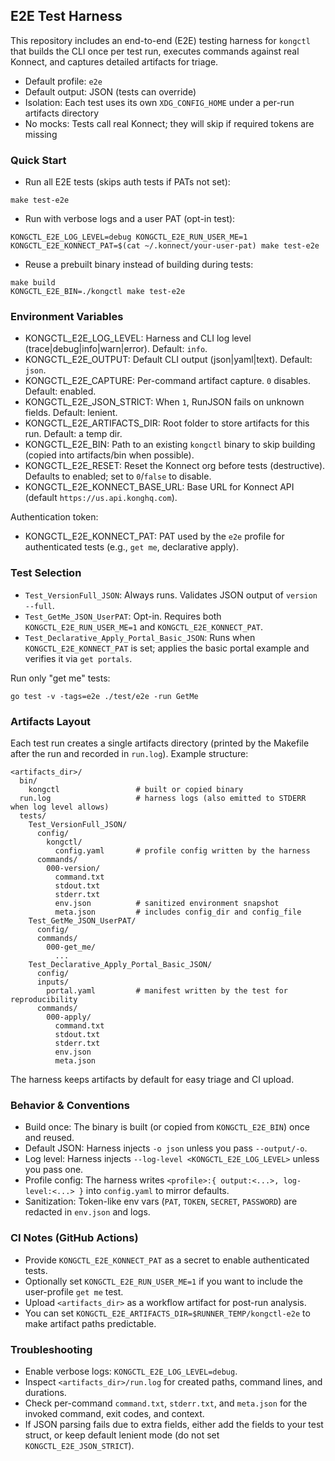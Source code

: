 ## E2E Test Harness

This repository includes an end-to-end (E2E) testing harness for `kongctl` that builds the CLI once per test run, executes commands against real Konnect, and captures detailed artifacts for triage.

- Default profile: `e2e`
- Default output: JSON (tests can override)
- Isolation: Each test uses its own `XDG_CONFIG_HOME` under a per-run artifacts directory
- No mocks: Tests call real Konnect; they will skip if required tokens are missing

### Quick Start

- Run all E2E tests (skips auth tests if PATs not set):

```
make test-e2e
```

- Run with verbose logs and a user PAT (opt-in test):

```
KONGCTL_E2E_LOG_LEVEL=debug KONGCTL_E2E_RUN_USER_ME=1 KONGCTL_E2E_KONNECT_PAT=$(cat ~/.konnect/your-user-pat) make test-e2e
```

- Reuse a prebuilt binary instead of building during tests:

```
make build
KONGCTL_E2E_BIN=./kongctl make test-e2e
```

### Environment Variables

- KONGCTL_E2E_LOG_LEVEL: Harness and CLI log level (trace|debug|info|warn|error). Default: `info`.
- KONGCTL_E2E_OUTPUT: Default CLI output (json|yaml|text). Default: `json`.
- KONGCTL_E2E_CAPTURE: Per-command artifact capture. `0` disables. Default: enabled.
- KONGCTL_E2E_JSON_STRICT: When `1`, RunJSON fails on unknown fields. Default: lenient.
- KONGCTL_E2E_ARTIFACTS_DIR: Root folder to store artifacts for this run. Default: a temp dir.
- KONGCTL_E2E_BIN: Path to an existing `kongctl` binary to skip building (copied into artifacts/bin when possible).
- KONGCTL_E2E_RESET: Reset the Konnect org before tests (destructive). Defaults to enabled; set to `0`/`false` to disable.
- KONGCTL_E2E_KONNECT_BASE_URL: Base URL for Konnect API (default `https://us.api.konghq.com`).

Authentication token:

- KONGCTL_E2E_KONNECT_PAT: PAT used by the `e2e` profile for authenticated tests (e.g., `get me`, declarative apply).

### Test Selection

- `Test_VersionFull_JSON`: Always runs. Validates JSON output of `version --full`.
- `Test_GetMe_JSON_UserPAT`: Opt-in. Requires both `KONGCTL_E2E_RUN_USER_ME=1` and `KONGCTL_E2E_KONNECT_PAT`.
- `Test_Declarative_Apply_Portal_Basic_JSON`: Runs when `KONGCTL_E2E_KONNECT_PAT` is set; applies the basic portal example and verifies it via `get portals`.

Run only "get me" tests:

```
go test -v -tags=e2e ./test/e2e -run GetMe
```

### Artifacts Layout

Each test run creates a single artifacts directory (printed by the Makefile after the run and recorded in `run.log`). Example structure:

```
<artifacts_dir>/
  bin/
    kongctl                 # built or copied binary
  run.log                   # harness logs (also emitted to STDERR when log level allows)
  tests/
    Test_VersionFull_JSON/
      config/
        kongctl/
          config.yaml       # profile config written by the harness
      commands/
        000-version/
          command.txt
          stdout.txt
          stderr.txt
          env.json          # sanitized environment snapshot
          meta.json         # includes config_dir and config_file
    Test_GetMe_JSON_UserPAT/
      config/
      commands/
        000-get_me/
          ...
    Test_Declarative_Apply_Portal_Basic_JSON/
      config/
      inputs/
        portal.yaml         # manifest written by the test for reproducibility
      commands/
        000-apply/
          command.txt
          stdout.txt
          stderr.txt
          env.json
          meta.json
```

The harness keeps artifacts by default for easy triage and CI upload.

### Behavior & Conventions

- Build once: The binary is built (or copied from `KONGCTL_E2E_BIN`) once and reused.
- Default JSON: Harness injects `-o json` unless you pass `--output/-o`.
- Log level: Harness injects `--log-level <KONGCTL_E2E_LOG_LEVEL>` unless you pass one.
- Profile config: The harness writes `<profile>:{ output:<...>, log-level:<...> }` into `config.yaml` to mirror defaults.
- Sanitization: Token-like env vars (`PAT`, `TOKEN`, `SECRET`, `PASSWORD`) are redacted in `env.json` and logs.

### CI Notes (GitHub Actions)

- Provide `KONGCTL_E2E_KONNECT_PAT` as a secret to enable authenticated tests.
- Optionally set `KONGCTL_E2E_RUN_USER_ME=1` if you want to include the user-profile `get me` test.
- Upload `<artifacts_dir>` as a workflow artifact for post-run analysis.
- You can set `KONGCTL_E2E_ARTIFACTS_DIR=$RUNNER_TEMP/kongctl-e2e` to make artifact paths predictable.

### Troubleshooting

- Enable verbose logs: `KONGCTL_E2E_LOG_LEVEL=debug`.
- Inspect `<artifacts_dir>/run.log` for created paths, command lines, and durations.
- Check per-command `command.txt`, `stderr.txt`, and `meta.json` for the invoked command, exit codes, and context.
- If JSON parsing fails due to extra fields, either add the fields to your test struct, or keep default lenient mode (do not set `KONGCTL_E2E_JSON_STRICT`).
